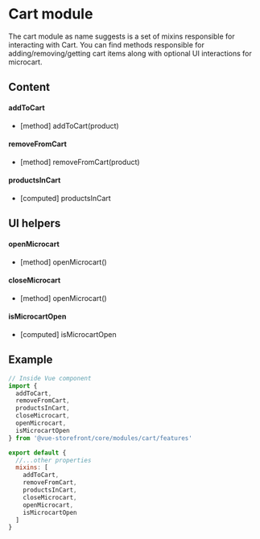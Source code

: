 # Cart module

The cart module as name suggests is a set of mixins responsible for interacting with Cart. You can find methods responsible for adding/removing/getting cart items along with optional UI interactions for microcart.

## Content

#### addToCart
- [method] addToCart(product)

#### removeFromCart
- [method] removeFromCart(product)

#### productsInCart
- [computed] productsInCart

## UI helpers

#### openMicrocart
- [method] openMicrocart()

#### closeMicrocart
- [method] openMicrocart()

#### isMicrocartOpen
- [computed] isMicrocartOpen

## Example

````javascript
// Inside Vue component
import {
  addToCart,
  removeFromCart,
  productsInCart,
  closeMicrocart,
  openMicrocart,
  isMicrocartOpen
} from '@vue-storefront/core/modules/cart/features'

export default {
  //...other properties
  mixins: [
    addToCart,
    removeFromCart,
    productsInCart,
    closeMicrocart,
    openMicrocart,
    isMicrocartOpen
  ]
}
````
